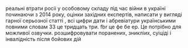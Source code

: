 реальні втрати росіі у особовому складу під час війни в україні починаючи з 2014 року, оцінки західних експертів, написати у вигляді гарної серьозної статті , всі цифри дати і абревіатури українськими повними словам 33 це тридцать три. fbr це фе бе ер. Це потрібно для можливої озвучки. розшифровувати поранених, зникліих, суіціді і інвалідність після бойових дій